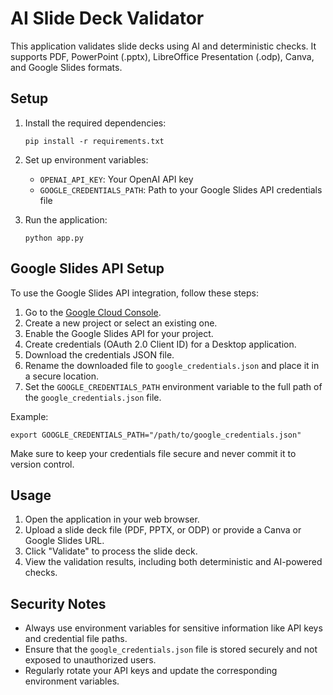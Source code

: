 # AI Slide Deck Validator

This application validates slide decks using AI and deterministic checks. It supports PDF, PowerPoint (.pptx), LibreOffice Presentation (.odp), Canva, and Google Slides formats.

## Setup

1. Install the required dependencies:
   ```
   pip install -r requirements.txt
   ```

2. Set up environment variables:
   - `OPENAI_API_KEY`: Your OpenAI API key
   - `GOOGLE_CREDENTIALS_PATH`: Path to your Google Slides API credentials file

3. Run the application:
   ```
   python app.py
   ```

## Google Slides API Setup

To use the Google Slides API integration, follow these steps:

1. Go to the [Google Cloud Console](https://console.cloud.google.com/).
2. Create a new project or select an existing one.
3. Enable the Google Slides API for your project.
4. Create credentials (OAuth 2.0 Client ID) for a Desktop application.
5. Download the credentials JSON file.
6. Rename the downloaded file to `google_credentials.json` and place it in a secure location.
7. Set the `GOOGLE_CREDENTIALS_PATH` environment variable to the full path of the `google_credentials.json` file.

Example:
```
export GOOGLE_CREDENTIALS_PATH="/path/to/google_credentials.json"
```

Make sure to keep your credentials file secure and never commit it to version control.

## Usage

1. Open the application in your web browser.
2. Upload a slide deck file (PDF, PPTX, or ODP) or provide a Canva or Google Slides URL.
3. Click "Validate" to process the slide deck.
4. View the validation results, including both deterministic and AI-powered checks.

## Security Notes

- Always use environment variables for sensitive information like API keys and credential file paths.
- Ensure that the `google_credentials.json` file is stored securely and not exposed to unauthorized users.
- Regularly rotate your API keys and update the corresponding environment variables.

